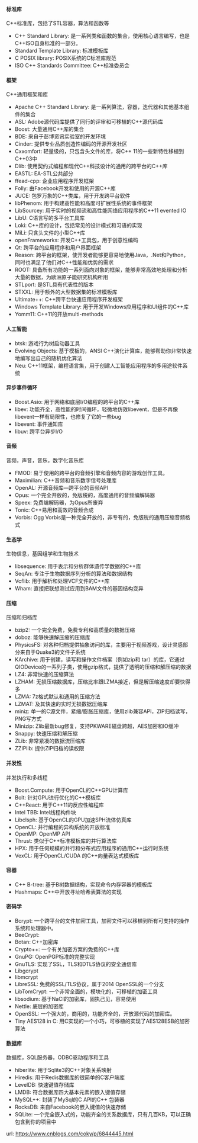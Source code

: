 #### 标准库
C++标准库，包括了STL容器，算法和函数等
- C++ Standard Library: 是一系列类和函数的集合，使用核心语言编写，也是C++ISO自身标准的一部分。
- Standard Template Library: 标准模板库
- C POSIX library: POSIX系统的C标准库规范
- ISO C++ Standards Committee: C++标准委员会

#### 框架
C++通用框架和库
- Apache C++ Standard Library: 是一系列算法，容器，迭代器和其他基本组件的集合
- ASL: Adobe源代码库提供了同行的评审和可移植的C++源代码库
- Boost: 大量通用C++库的集合
- BDE: 来自于彭博资讯实验室的开发环境
- Cinder: 提供专业品质创造性编码的开源开发社区
- Cxxomfort: 轻量级的，只包含头文件的库，将C++ 11的一些新特性移植到C++03中
- Dlib: 使用契约式编程和现代C++科技设计的通用的跨平台的C++库
- EASTL: EA-STL公共部分
- ffead-cpp: 企业应用程序开发框架
- Folly: 由Facebook开发和使用的开源C++库
- JUCE: 包罗万象的C++类库，用于开发跨平台软件
- libPhenom: 用于构建高性能和高度可扩展性系统的事件框架
- LibSourcey: 用于实时的视频流和高性能网络应用程序的C++11 evented IO
- LibU: C语言写的多平台工具库
- Loki: C++库的设计，包括常见的设计模式和习语的实现
- MiLi: 只含头文件的小型C++库
- openFrameworks: 开发C++工具包，用于创意性编码
- Qt: 跨平台的应用程序和用户界面框架
- Reason: 跨平台的框架，使开发者能够更容易地使用Java，.Net和Python，同时也满足了他们对C++性能和优势的需求
- ROOT: 具备所有功能的一系列面向对象的框架，能够非常高效地处理和分析大量的数据，为欧洲原子能研究机构所用
- STLport: 是STL具有代表性的版本
- STXXL: 用于额外的大型数据集的标准模板库
- Ultimate++: C++跨平台快速应用程序开发框架
- Windows Template Library: 用于开发Windows应用程序和UI组件的C++库
- Yomm11: C++11的开放multi-methods

#### 人工智能
- btsk: 游戏行为树启动器工具
- Evolving Objects: 基于模板的，ANSI C++演化计算库，能够帮助你非常快速地编写出自己的随机优化算法
- Neu: C++11框架，编程语言集，用于创建人工智能应用程序的多用途软件系统

#### 异步事件循环
- Boost.Asio: 用于网络和底层I/O编程的跨平台的C++库
- libev: 功能齐全，高性能的时间循环，轻微地仿效libevent，但是不再像libevent一样有局限性，也修复了它的一些bug
- libevent: 事件通知库
- libuv: 跨平台异步I/O

#### 音频
音频，声音，音乐，数字化音乐库
- FMOD: 易于使用的跨平台的音频引擎和音频内容的游戏创作工具。
- Maximilian: C++音频和音乐数字信号处理库
- OpenAL: 开源音频库—跨平台的音频API
- Opus: 一个完全开放的，免版税的，高度通用的音频编解码器
- Speex: 免费编解码器，为Opus所废弃
- Tonic: C++易用和高效的音频合成
- Vorbis: Ogg Vorbis是一种完全开放的，非专有的，免版税的通用压缩音频格式

#### 生态学
生物信息，基因组学和生物技术
- libsequence: 用于表示和分析群体遗传学数据的C++库
- SeqAn: 专注于生物数据序列分析的算法和数据结构
- Vcflib: 用于解析和处理VCF文件的C++库
- Wham: 直接把联想测试应用到BAM文件的基因结构变异

#### 压缩
压缩和归档库
- bzip2: 一个完全免费，免费专利和高质量的数据压缩
- doboz: 能够快速解压缩的压缩库
- PhysicsFS: 对各种归档提供抽象访问的库，主要用于视频游戏，设计灵感部分来自于Quake3的文件子系统
- KArchive: 用于创建，读写和操作文件档案（例如zip和 tar）的库，它通过QIODevice的一系列子类，使用gzip格式，提供了透明的压缩和解压缩的数据
- LZ4: 非常快速的压缩算法
- LZHAM: 无损压缩数据库，压缩比率跟LZMA接近，但是解压缩速度却要快得多
- LZMA: 7z格式默认和通用的压缩方法
- LZMAT: 及其快速的实时无损数据压缩库
- miniz: 单一的C源文件，紧缩/膨胀压缩库，使用zlib兼容API，ZIP归档读写，PNG写方式
- Minizip: Zlib最新bug修复，支持PKWARE磁盘跨越，AES加密和IO缓冲
- Snappy: 快速压缩和解压缩
- ZLib: 非常紧凑的数据流压缩库
- ZZIPlib: 提供ZIP归档的读权限

#### 并发性
并发执行和多线程
- Boost.Compute: 用于OpenCL的C++GPU计算库
- Bolt: 针对GPU进行优化的C++模板库
- C++React: 用于C++11的反应性编程库
- Intel TBB: Intel线程构件块
- Libclsph: 基于OpenCL的GPU加速SPH流体仿真库
- OpenCL: 并行编程的异构系统的开放标准
- OpenMP: OpenMP API
- Thrust: 类似于C++标准模板库的并行算法库
- HPX: 用于任何规模的并行和分布式应用程序的通用C++运行时系统
- VexCL: 用于OpenCL/CUDA 的C++向量表达式模板库

#### 容器
- C++ B-tree: 基于B树数据结构，实现命令内存容器的模板库
- Hashmaps: C++中开放寻址哈希表算法的实现

#### 密码学
- Bcrypt: 一个跨平台的文件加密工具，加密文件可以移植到所有可支持的操作系统和处理器中。
- BeeCrypt:
- Botan: C++加密库
- Crypto++: 一个有关加密方案的免费的C++库
- GnuPG: OpenPGP标准的完整实现
- GnuTLS: 实现了SSL，TLS和DTLS协议的安全通信库
- Libgcrypt
- libmcrypt
- LibreSSL: 免费的SSL/TLS协议，属于2014 OpenSSL的一个分支
- LibTomCrypt: 一个非常全面的，模块化的，可移植的加密工具
- libsodium: 基于NaCI的加密库，固执己见，容易使用
- Nettle: 底层的加密库
- OpenSSL: 一个强大的，商用的，功能齐全的，开放源代码的加密库。
- Tiny AES128 in C: 用C实现的一个小巧，可移植的实现了AES128ESB的加密算法

#### 数据库
数据库，SQL服务器，ODBC驱动程序和工具
- hiberlite: 用于Sqlite3的C++对象关系映射
- Hiredis: 用于Redis数据库的很简单的C客户端库
- LevelDB: 快速键值存储库
- LMDB: 符合数据库四大基本元素的嵌入键值存储
- MySQL++: 封装了MySql的C API的C++ 包装器
- RocksDB: 来自Facebook的嵌入键值的快速存储
- SQLite: 一个完全嵌入式的，功能齐全的关系数据库，只有几百KB，可以正确包含到你的项目中

url: https://www.cnblogs.com/coky/p/6844445.html
